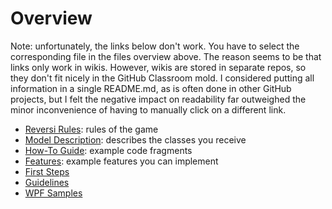 # Overview

Note: unfortunately, the links below don't work. You have to select the corresponding file in the files overview above.
The reason seems to be that links only work in wikis. However, wikis are stored in separate repos,
so they don't fit nicely in the GitHub Classroom mold. I considered putting all information in a single README.md,
as is often done in other GitHub projects, but I felt the negative impact on readability far outweighed
the minor inconvenience of having to manually click on a different link.



* [Reversi Rules](Reversi.md): rules of the game
* [Model Description](Model.md): describes the classes you receive
* [How-To Guide](HowTo.md): example code fragments
* [Features](Features.md): example features you can implement
* [First Steps](First-Steps.md)
* [Guidelines](Guidelines.md)
* [WPF Samples](https://github.com/fvogels/samples.git)
